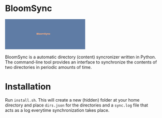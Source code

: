 # BloomSync

<img src="https://raw.githubusercontent.com/thatcatfromspace/bloomsync/main/banner.png" height="100">

BloomSync is a automatic directory (content) syncronizer written in Python. The command-line tool provides an interface to synchronize the contents of two directories in periodic amounts of time. 

# Installation

Run `install.sh`. This will create a new (hidden) folder at your home directory and place `dirs.json` for the directories and a `sync.log` file that acts as a log everytime synchronization takes place.

